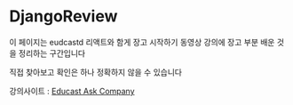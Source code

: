 # DjangoReview


이 페이지는 eudcastd 리액트와 함게 장고 시작하기 동영상 강의에 장고 부분 배운 것을 정리하는 구간입니다

직접 찾아보고 확인은 하나 정확하지 않을 수 있습니다

강의사이트 : [Educast Ask Company](https://educast.com/course/web-dev/ZU53)

